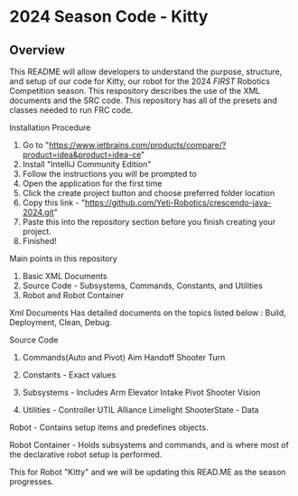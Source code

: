 # 2024 Season Code - Kitty
## Overview
This README will allow developers to understand the purpose, structure, and setup of our code for Kitty, our robot for the 2024 _FIRST_ Robotics Competition season.
This respository describes the use of the XML documents and the SRC code. This repository has all of the presets and classes needed to run FRC code. 

Installation Procedure
1. Go to "https://www.jetbrains.com/products/compare/?product=idea&product=idea-ce"
2. Install "IntelliJ Community Edition"
3. Follow the instructions you will be prompted to
4. Open the application for the first time
5. Click the create project button and choose preferred folder location
6. Copy this link - "https://github.com/Yeti-Robotics/crescendo-java-2024.git"
7. Paste this into the repository section before you finish creating your project.
8. Finished!

Main points in this repository
1. Basic XML Documents
2. Source Code - Subsystems, Commands, Constants, and Utilities
3. Robot and Robot Container

Xml Documents
Has detailed documents on the topics listed below : 
Build, Deployment, Clean, Debug.

Source Code
1. Commands(Auto and Pivot)
    Aim
    Handoff
    Shooter
    Turn

3. Constants - Exact values
   
4. Subsystems - Includes
   Arm
   Elevator
   Intake
   Pivot
   Shooter
   Vision
  
5. Utilities - Controller UTIL
   Alliance
   Limelight
   ShooterState - Data

Robot - Contains setup items and predefines objects. 

Robot Container - Holds subsystems and commands, and is where most of the declarative robot setup is performed. 


This for Robot "Kitty" and we will be updating this READ.ME as the season progresses. 






